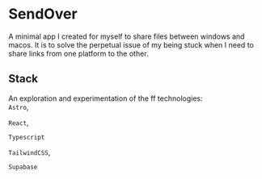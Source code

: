 # SendOver

A minimal app I created for myself to share files between windows and macos. It is to solve the perpetual issue of my being stuck when I need to share links from one platform to the other.

## Stack
An exploration and experimentation of the ff technologies: \
`Astro`, 

`React`, 

`Typescript` 

`TailwindCSS`, 

`Supabase` 
